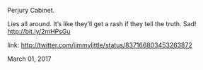 Perjury Cabinet. 

Lies all around. It’s like they’ll get a rash if they tell the truth. Sad! http://bit.ly/2mHPsGu 

link: http://twitter.com/jimmylittle/status/837166803453263872 

March 01, 2017